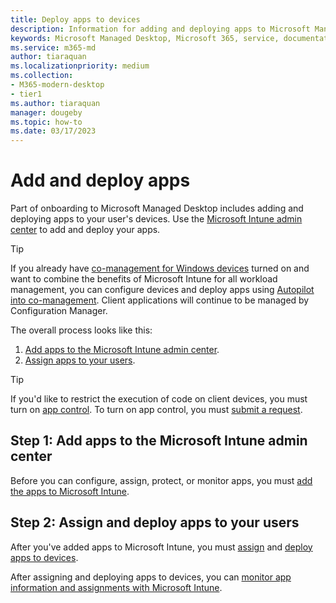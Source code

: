 ```yaml
---
title: Deploy apps to devices
description: Information for adding and deploying apps to Microsoft Managed Desktop devices.  
keywords: Microsoft Managed Desktop, Microsoft 365, service, documentation, apps, line-of-business apps, LOB apps
ms.service: m365-md
author: tiaraquan
ms.localizationpriority: medium
ms.collection: 
- M365-modern-desktop
- tier1
ms.author: tiaraquan
manager: dougeby
ms.topic: how-to
ms.date: 03/17/2023
---
```


# Add and deploy apps

Part of onboarding to Microsoft Managed Desktop includes adding and deploying apps to your user's devices. Use the [Microsoft Intune admin center](https://go.microsoft.com/fwlink/?linkid=2109431) to add and deploy your apps.

> [!TIP]
> If you already have [co-management for Windows devices](/mem/configmgr/comanage/overview) turned on and want to combine the benefits of Microsoft Intune for all workload management, you can configure devices and deploy apps using [Autopilot into co-management](../prepare/autopilot-co-management.md). Client applications will continue to be managed by Configuration Manager.

The overall process looks like this:

1. [Add apps to the Microsoft Intune admin center](#step-1-add-apps-to-the-microsoft-intune-admin-center).
2. [Assign apps to your users](#step-2-assign-and-deploy-apps-to-your-users).

> [!TIP]
> If you'd like to restrict the execution of code on client devices, you must turn on [app control](../prepare/app-control.md). To turn on app control, you must [submit a request](../operate/support-request.md).

## Step 1: Add apps to the Microsoft Intune admin center

Before you can configure, assign, protect, or monitor apps, you must [add the apps to Microsoft Intune](/mem/intune/apps/apps-add).

## Step 2: Assign and deploy apps to your users

After you've added apps to Microsoft Intune, you must [assign](/mem/intune/apps/apps-deploy#assign-an-app) and [deploy apps to devices](/mem/intune/apps/apps-windows-10-app-deploy).  

After assigning and deploying apps to devices, you can [monitor app information and assignments with Microsoft Intune](/mem/intune/apps/apps-monitor).

<!--# Preparing apps for Microsoft Managed Desktop

This topic is the target for 2 "Learn more" links in the admin center (aka.ms/app-overview;app-package); also target for link from Online resources (aka.ms/app-overviewmmd-app-prep) do not delete.

-->
